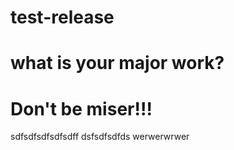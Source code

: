 # test-release

# what is your major work?

# Don't be miser!!!

sdfsdfsdfsdfsdff
dsfsdfsdfds
werwerwrwer

